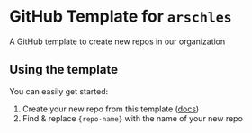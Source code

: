 # GitHub Template for `arschles`

A GitHub template to create new repos in our organization

## Using the template

You can easily get started:

1. Create your new repo from this template ([docs](https://docs.github.com/en/free-pro-team@latest/github/creating-cloning-and-archiving-repositories/creating-a-repository-from-a-template#creating-a-repository-from-a-template))
2. Find & replace `{repo-name}` with the name of your new repo
